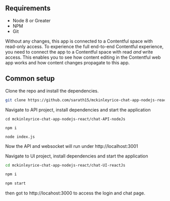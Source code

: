 ## Requirements

* Node 8 or Greater
* NPM
* Git

Without any changes, this app is connected to a Contentful space with read-only access. To experience the full end-to-end Contentful experience, you need to connect the app to a Contentful space with read _and_ write access. This enables you to see how content editing in the Contentful web app works and how content changes propagate to this app.

## Common setup

Clone the repo and install the dependencies.

```bash
git clone https://github.com/sarath15/mckinleyrice-chat-app-nodejs-react.git
```
Navigate to API project, install dependencies and start the application
```
cd mckinleyrice-chat-app-nodejs-react/chat-API-nodeJs

npm i

node index.js
```
Now the API and websocket will run under http://localhost:3001


Navigate to UI project, install dependencies and start the application

```bash
cd mckinleyrice-chat-app-nodejs-react/chat-UI-reactJs

npm i

npm start
```
then got to http://locahost:3000 to access the login and chat page.

